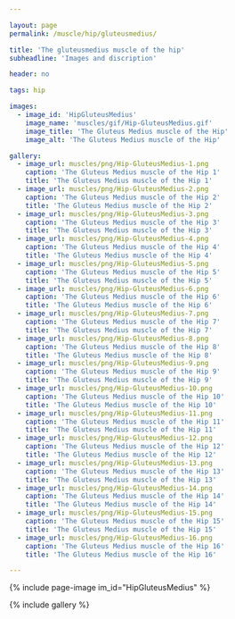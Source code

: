 ```yaml
---

layout: page
permalink: /muscle/hip/gluteusmedius/

title: 'The gluteusmedius muscle of the hip'
subheadline: 'Images and discription'

header: no

tags: hip

images:
  - image_id: 'HipGluteusMedius'
    image_name: 'muscles/gif/Hip-GluteusMedius.gif'
    image_title: 'The Gluteus Medius muscle of the Hip'
    image_alt: 'The Gluteus Medius muscle of the Hip' 

gallery:
  - image_url: muscles/png/Hip-GluteusMedius-1.png
    caption: 'The Gluteus Medius muscle of the Hip 1'
    title: 'The Gluteus Medius muscle of the Hip 1'
  - image_url: muscles/png/Hip-GluteusMedius-2.png
    caption: 'The Gluteus Medius muscle of the Hip 2'
    title: 'The Gluteus Medius muscle of the Hip 2'
  - image_url: muscles/png/Hip-GluteusMedius-3.png
    caption: 'The Gluteus Medius muscle of the Hip 3'
    title: 'The Gluteus Medius muscle of the Hip 3'
  - image_url: muscles/png/Hip-GluteusMedius-4.png
    caption: 'The Gluteus Medius muscle of the Hip 4'
    title: 'The Gluteus Medius muscle of the Hip 4'
  - image_url: muscles/png/Hip-GluteusMedius-5.png
    caption: 'The Gluteus Medius muscle of the Hip 5'
    title: 'The Gluteus Medius muscle of the Hip 5'
  - image_url: muscles/png/Hip-GluteusMedius-6.png
    caption: 'The Gluteus Medius muscle of the Hip 6'
    title: 'The Gluteus Medius muscle of the Hip 6'
  - image_url: muscles/png/Hip-GluteusMedius-7.png
    caption: 'The Gluteus Medius muscle of the Hip 7'
    title: 'The Gluteus Medius muscle of the Hip 7'
  - image_url: muscles/png/Hip-GluteusMedius-8.png
    caption: 'The Gluteus Medius muscle of the Hip 8'
    title: 'The Gluteus Medius muscle of the Hip 8'
  - image_url: muscles/png/Hip-GluteusMedius-9.png
    caption: 'The Gluteus Medius muscle of the Hip 9'
    title: 'The Gluteus Medius muscle of the Hip 9'
  - image_url: muscles/png/Hip-GluteusMedius-10.png
    caption: 'The Gluteus Medius muscle of the Hip 10'
    title: 'The Gluteus Medius muscle of the Hip 10'
  - image_url: muscles/png/Hip-GluteusMedius-11.png
    caption: 'The Gluteus Medius muscle of the Hip 11'
    title: 'The Gluteus Medius muscle of the Hip 11'
  - image_url: muscles/png/Hip-GluteusMedius-12.png
    caption: 'The Gluteus Medius muscle of the Hip 12'
    title: 'The Gluteus Medius muscle of the Hip 12'
  - image_url: muscles/png/Hip-GluteusMedius-13.png
    caption: 'The Gluteus Medius muscle of the Hip 13'
    title: 'The Gluteus Medius muscle of the Hip 13'
  - image_url: muscles/png/Hip-GluteusMedius-14.png
    caption: 'The Gluteus Medius muscle of the Hip 14'
    title: 'The Gluteus Medius muscle of the Hip 14'
  - image_url: muscles/png/Hip-GluteusMedius-15.png
    caption: 'The Gluteus Medius muscle of the Hip 15'
    title: 'The Gluteus Medius muscle of the Hip 15'
  - image_url: muscles/png/Hip-GluteusMedius-16.png
    caption: 'The Gluteus Medius muscle of the Hip 16'
    title: 'The Gluteus Medius muscle of the Hip 16'

---
```


{% include page-image im_id="HipGluteusMedius" %}

{% include gallery %}